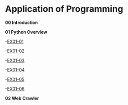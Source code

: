 # Application of Programming

**00 Introduction**

**01 Python Overview**

-[EX01-01](EX01_01_加法器.ipynb)

-[EX01-02](EX01_02_BMI計算.ipynb)

-[EX01-03](EX01_03_Rock_Paper_Scissors.ipynb)

-[EX01-04](EX01_04_終極密碼.ipynb)

-[EX01-05](EX01_05_Caesar_Cipher_Encode_and_decode.ipynb)

-[EX01-06](EX01_06簡易購物車.ipynb)

**02 Web Crawler**

